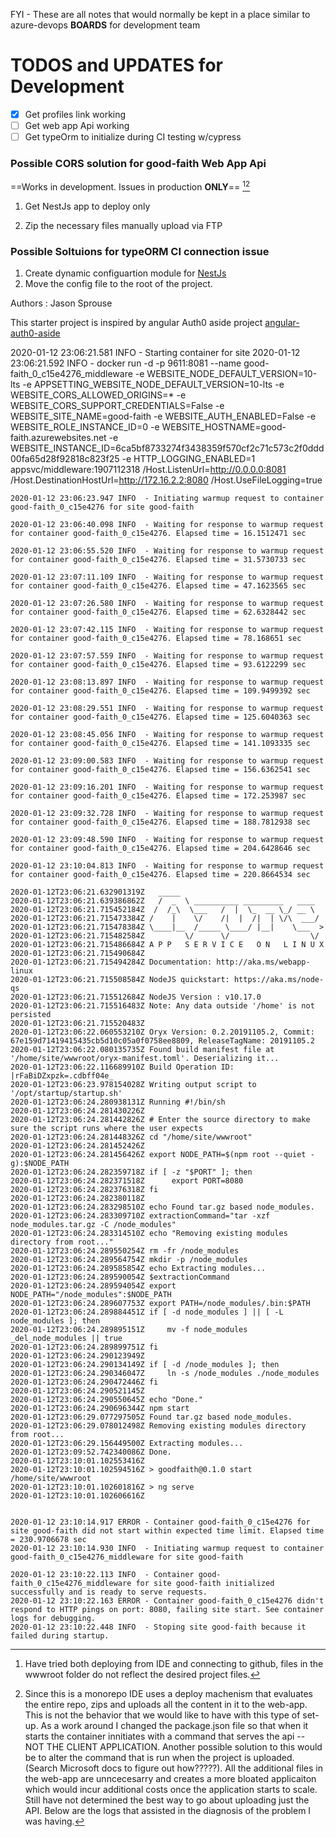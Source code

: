 FYI - These are all notes that would normally be kept in a place similar to azure-devops **BOARDS** for development team

# TODOS and UPDATES for Development

- [x] Get profiles link working
- [ ] Get web app Api working
- [ ] Get typeOrm to initialize during CI testing w/cypress

### Possible CORS solution for good-faith Web App Api
==Works in development. Issues in production __ONLY__== [^1][^2]
1) Get NestJs app to deploy only

2) Zip the necessary files manually upload via FTP

### Possible Soltuions for typeORM CI connection issue
1) Create dynamic configuartion module for [NestJs](https://docs.nestjs.com/techniques/configuration) 
2) Move the config file to the root of the project.



Authors
:  Jason Sprouse

This starter project is inspired by angular Auth0 aside project [angular-auth0-aside](https://github.com/auth0-blog/angular-auth0-aside)

[^1]:Have tried both deploying from IDE and connecting to github, files in the wwwroot folder do not reflect the desired project files.   
[^2]:Since this is a monorepo IDE uses a deploy machenism that evaluates the entire repo, zips and uploads all the content in it to the web-app. This is not the behavior that we would like to have with this type of set-up. As a work around I changed the package.json file so that when it starts the container innitiates with a command that serves the api -- NOT THE CLIENT APPLICATION. Another possible solution to this would be to alter the command that is run when the project is uploaded.(Search Microsoft docs to figure out how?????). All the additional files in the web-app are unncecesarry and creates a more bloated applicaiton which would incur additional costs once the application starts to scale.  Still have not determined the best way to go about uploading just the API. Below are the logs that assisted in the diagnosis of the problem I was having.

2020-01-12 23:06:21.581 INFO  - Starting container for site
2020-01-12 23:06:21.592 INFO  - docker run -d -p 9611:8081 --name good-faith_0_c15e4276_middleware -e WEBSITE_NODE_DEFAULT_VERSION=10-lts -e APPSETTING_WEBSITE_NODE_DEFAULT_VERSION=10-lts -e WEBSITE_CORS_ALLOWED_ORIGINS=* -e WEBSITE_CORS_SUPPORT_CREDENTIALS=False -e WEBSITE_SITE_NAME=good-faith -e WEBSITE_AUTH_ENABLED=False -e WEBSITE_ROLE_INSTANCE_ID=0 -e WEBSITE_HOSTNAME=good-faith.azurewebsites.net -e WEBSITE_INSTANCE_ID=6ca5bf8733274f3438359f570cf2c71c573c2f0ddd00fa65d28f92818c823f25 -e HTTP_LOGGING_ENABLED=1 appsvc/middleware:1907112318 /Host.ListenUrl=http://0.0.0.0:8081 /Host.DestinationHostUrl=http://172.16.2.2:8080 /Host.UseFileLogging=true 

```
2020-01-12 23:06:23.947 INFO  - Initiating warmup request to container good-faith_0_c15e4276 for site good-faith

2020-01-12 23:06:40.098 INFO  - Waiting for response to warmup request for container good-faith_0_c15e4276. Elapsed time = 16.1512471 sec

2020-01-12 23:06:55.520 INFO  - Waiting for response to warmup request for container good-faith_0_c15e4276. Elapsed time = 31.5730733 sec

2020-01-12 23:07:11.109 INFO  - Waiting for response to warmup request for container good-faith_0_c15e4276. Elapsed time = 47.1623565 sec

2020-01-12 23:07:26.580 INFO  - Waiting for response to warmup request for container good-faith_0_c15e4276. Elapsed time = 62.6328442 sec

2020-01-12 23:07:42.115 INFO  - Waiting for response to warmup request for container good-faith_0_c15e4276. Elapsed time = 78.168651 sec

2020-01-12 23:07:57.559 INFO  - Waiting for response to warmup request for container good-faith_0_c15e4276. Elapsed time = 93.6122299 sec

2020-01-12 23:08:13.897 INFO  - Waiting for response to warmup request for container good-faith_0_c15e4276. Elapsed time = 109.9499392 sec

2020-01-12 23:08:29.551 INFO  - Waiting for response to warmup request for container good-faith_0_c15e4276. Elapsed time = 125.6040363 sec

2020-01-12 23:08:45.056 INFO  - Waiting for response to warmup request for container good-faith_0_c15e4276. Elapsed time = 141.1093335 sec

2020-01-12 23:09:00.583 INFO  - Waiting for response to warmup request for container good-faith_0_c15e4276. Elapsed time = 156.6362541 sec

2020-01-12 23:09:16.201 INFO  - Waiting for response to warmup request for container good-faith_0_c15e4276. Elapsed time = 172.253987 sec

2020-01-12 23:09:32.728 INFO  - Waiting for response to warmup request for container good-faith_0_c15e4276. Elapsed time = 188.7812938 sec

2020-01-12 23:09:48.590 INFO  - Waiting for response to warmup request for container good-faith_0_c15e4276. Elapsed time = 204.6428646 sec

2020-01-12 23:10:04.813 INFO  - Waiting for response to warmup request for container good-faith_0_c15e4276. Elapsed time = 220.8664534 sec

2020-01-12T23:06:21.632901319Z   _____                               
2020-01-12T23:06:21.639386862Z   /  _  \ __________ _________   ____  
2020-01-12T23:06:21.715452184Z  /  /_\  \___   /  |  \_  __ \_/ __ \ 
2020-01-12T23:06:21.715473384Z /    |    \/    /|  |  /|  | \/\  ___/ 
2020-01-12T23:06:21.715478384Z \____|__  /_____ \____/ |__|    \___  >
2020-01-12T23:06:21.715482584Z         \/      \/                  \/ 
2020-01-12T23:06:21.715486684Z A P P   S E R V I C E   O N   L I N U X
2020-01-12T23:06:21.715490684Z 
2020-01-12T23:06:21.715494284Z Documentation: http://aka.ms/webapp-linux
2020-01-12T23:06:21.715508584Z NodeJS quickstart: https://aka.ms/node-qs
2020-01-12T23:06:21.715512684Z NodeJS Version : v10.17.0
2020-01-12T23:06:21.715516483Z Note: Any data outside '/home' is not persisted
2020-01-12T23:06:21.715520483Z 
2020-01-12T23:06:22.060553210Z Oryx Version: 0.2.20191105.2, Commit: 67e159d71419415435cb5d10c05a0f0758ee8809, ReleaseTagName: 20191105.2
2020-01-12T23:06:22.080135735Z Found build manifest file at '/home/site/wwwroot/oryx-manifest.toml'. Deserializing it...
2020-01-12T23:06:22.116689910Z Build Operation ID: |rFaBiDZxpzk=.cdbff04e_
2020-01-12T23:06:23.978154028Z Writing output script to '/opt/startup/startup.sh'
2020-01-12T23:06:24.280938131Z Running #!/bin/sh
2020-01-12T23:06:24.281430226Z 
2020-01-12T23:06:24.281442826Z # Enter the source directory to make sure the script runs where the user expects
2020-01-12T23:06:24.281448326Z cd "/home/site/wwwroot"
2020-01-12T23:06:24.281452426Z 
2020-01-12T23:06:24.281456426Z export NODE_PATH=$(npm root --quiet -g):$NODE_PATH
2020-01-12T23:06:24.282359718Z if [ -z "$PORT" ]; then
2020-01-12T23:06:24.282371518Z 		export PORT=8080
2020-01-12T23:06:24.282376318Z fi
2020-01-12T23:06:24.282380118Z 
2020-01-12T23:06:24.283298510Z echo Found tar.gz based node_modules.
2020-01-12T23:06:24.283309710Z extractionCommand="tar -xzf node_modules.tar.gz -C /node_modules"
2020-01-12T23:06:24.283314510Z echo "Removing existing modules directory from root..."
2020-01-12T23:06:24.289550254Z rm -fr /node_modules
2020-01-12T23:06:24.289564754Z mkdir -p /node_modules
2020-01-12T23:06:24.289585854Z echo Extracting modules...
2020-01-12T23:06:24.289590054Z $extractionCommand
2020-01-12T23:06:24.289594054Z export NODE_PATH="/node_modules":$NODE_PATH
2020-01-12T23:06:24.289607753Z export PATH=/node_modules/.bin:$PATH
2020-01-12T23:06:24.289884451Z if [ -d node_modules ] || [ -L node_modules ]; then
2020-01-12T23:06:24.289895151Z     mv -f node_modules _del_node_modules || true
2020-01-12T23:06:24.289899751Z fi
2020-01-12T23:06:24.290123949Z 
2020-01-12T23:06:24.290134149Z if [ -d /node_modules ]; then
2020-01-12T23:06:24.290346047Z     ln -s /node_modules ./node_modules 
2020-01-12T23:06:24.290472446Z fi
2020-01-12T23:06:24.290521145Z 
2020-01-12T23:06:24.290550645Z echo "Done."
2020-01-12T23:06:24.290696344Z npm start
2020-01-12T23:06:29.077297505Z Found tar.gz based node_modules.
2020-01-12T23:06:29.078012498Z Removing existing modules directory from root...
2020-01-12T23:06:29.156449500Z Extracting modules...
2020-01-12T23:09:52.742340086Z Done.
2020-01-12T23:10:01.102553416Z 
2020-01-12T23:10:01.102594516Z > goodfaith@0.1.0 start /home/site/wwwroot
2020-01-12T23:10:01.102601816Z > ng serve
2020-01-12T23:10:01.102606616Z 


2020-01-12 23:10:14.917 ERROR - Container good-faith_0_c15e4276 for site good-faith did not start within expected time limit. Elapsed time = 230.9706678 sec
2020-01-12 23:10:14.930 INFO  - Initiating warmup request to container good-faith_0_c15e4276_middleware for site good-faith

2020-01-12 23:10:22.113 INFO  - Container good-faith_0_c15e4276_middleware for site good-faith initialized successfully and is ready to serve requests.
2020-01-12 23:10:22.163 ERROR - Container good-faith_0_c15e4276 didn't respond to HTTP pings on port: 8080, failing site start. See container logs for debugging.
2020-01-12 23:10:22.448 INFO  - Stoping site good-faith because it failed during startup.
```